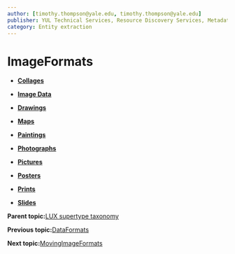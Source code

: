 ```yaml
---
author: [timothy.thompson@yale.edu, timothy.thompson@yale.edu]
publisher: YUL Technical Services, Resource Discovery Services, Metadata Services Unit
category: Entity extraction
---
```


# ImageFormats

-   **[Collages](../../concepts/supertypes/collages.md)**  

-   **[Image Data](../../concepts/supertypes/imagedata.md)**  

-   **[Drawings](../../concepts/supertypes/drawings.md)**  

-   **[Maps](../../concepts/supertypes/maps.md)**  

-   **[Paintings](../../concepts/supertypes/paintings.md)**  

-   **[Photographs](../../concepts/supertypes/photographs.md)**  

-   **[Pictures](../../concepts/supertypes/pictures.md)**  

-   **[Posters](../../concepts/supertypes/posters.md)**  

-   **[Prints](../../concepts/supertypes/prints.md)**  

-   **[Slides](../../concepts/supertypes/slides.md)**  


**Parent topic:**[LUX supertype taxonomy](../../concepts/supertypes/supertypes.md)

**Previous topic:**[DataFormats](../../concepts/supertypes/dataformats.md)

**Next topic:**[MovingImageFormats](../../concepts/supertypes/movingimageformats.md)

